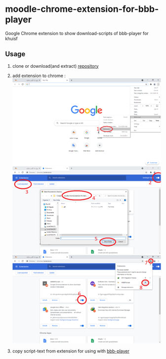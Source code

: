 # moodle-chrome-extension-for-bbb-player
Google Chrome extension to show download-scripts of bbb-player for khuisf

## Usage
1. clone or download(and extract) [repository](https://codeload.github.com/golshani-mhd/moodle-chrome-extension-for-bbb-player/zip/refs/heads/main)
2. add extension to chrome :
![usage 1](https://github.com/golshani-mhd/moodle-chrome-extension-for-bbb-player/blob/main/usage/usage-1.png)
![usage 1](https://github.com/golshani-mhd/moodle-chrome-extension-for-bbb-player/blob/main/usage/usage-2.png)
![usage 1](https://github.com/golshani-mhd/moodle-chrome-extension-for-bbb-player/blob/main/usage/usage-3.png)

3. copy script-text from extension for using with [bbb-player](https://github.com/andrazznidar/bbb-player)
